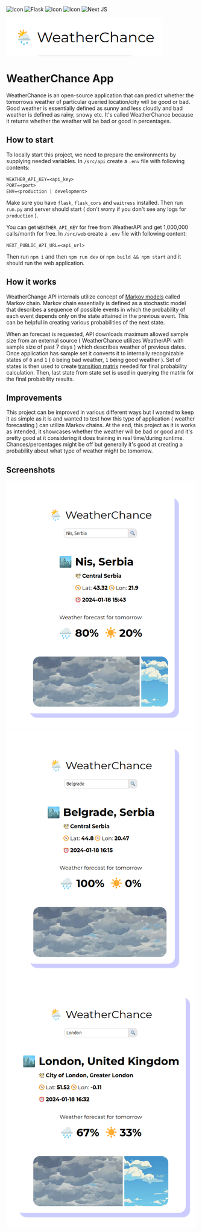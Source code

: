 ![Icon](https://img.shields.io/badge/Python-FFD43B?style=for-the-badge&logo=python&logoColor=blue)
![Flask](https://img.shields.io/badge/flask-%23000.svg?style=for-the-badge&logo=flask&logoColor=white)
![Icon](https://img.shields.io/badge/React-20232A?style=for-the-badge&logo=react&logoColor=61DAFB)
![Icon](https://img.shields.io/badge/TypeScript-007ACC?style=for-the-badge&logo=typescript&logoColor=white)
![Next JS](https://img.shields.io/badge/Next-black?style=for-the-badge&logo=next.js&logoColor=white)

![WeatherChance](docs/logo.png)

# WeatherChance App

WeatherChance is an open-source application that can predict whether the tomorrows weather of particular queried location/city will be good or bad. Good weather is essentially defined as sunny and less cloudly and bad weather is defined as rainy, snowy etc. It's called WeatherChance because it returns whether the weather will be bad or good in percentages.

## How to start

To locally start this project, we need to prepare the environments by supplying needed variables. In `/src/api` create a `.env` file with following contents:

```
WEATHER_API_KEY=<api_key>
PORT=<port>
ENV=<production | development>
```

Make sure you have `flask`, `flask_cors` and `waitress` installed. Then run `run.py` and server should start ( don't worry if you don't see any logs for `production` ).

You can get `WEATHER_API_KEY` for free from WeatherAPI and get 1,000,000 calls/month for free. In `/src/web` create a `.env` file with following content:

```
NEXT_PUBLIC_API_URL=<api_url>
```

Then run `npm i` and then `npm run dev` or `npm build && npm start` and it should run the web application.

## How it works

WeatherChange API internals utilize concept of [Markov models](https://en.wikipedia.org/wiki/Markov_chain) called Markov chain. Markov chain essentially is defined as a stochastic model that describes a sequence of possible events in which the probability of each event depends only on the state attained in the previous event. This can be helpful in creating various probabilities of the next state.

When an forecast is requested, API downloads maximum allowed sample size from an external source ( WeatherChance utilizes WeatherAPI with sample size of past 7 days ) which describes weather of previous dates. Once application has sample set it converts it to internally recognizable states of `0` and `1` ( `0` being bad weather, `1` being good weather ). Set of states is then used to create [transition matrix](https://en.wikipedia.org/wiki/Stochastic_matrix) needed for final probability calculation. Then, last state from state set is used in querying the matrix for the final probability results.

## Improvements

This project can be improved in various different ways but I wanted to keep it as simple as it is and wanted to test how this type of application ( weather forecasting ) can utilize Markov chains. At the end, this project as it is works as intended, it showcases whether the weather will be bad or good and it's pretty good at it considering it does training in real time/during runtime. Chances/percentages might be off but generally it's good at creating a probability about what type of weather might be tomorrow.

## Screenshots

![WeatherChance](docs/ss-1.png)
![WeatherChance](docs/ss-2.png)
![WeatherChance](docs/ss-3.png)
